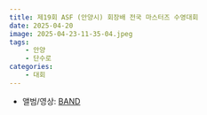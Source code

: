 ```yaml
---
title: 제19회 ASF (안양시) 회장배 전국 마스터즈 수영대회
date: 2025-04-20
image: 2025-04-23-11-35-04.jpeg
tags:
    - 안양
    - 단수로
categories:
    - 대회
---
```


- 앨범/영상: [BAND](https://band.us/band/93484357/post/279)
